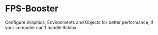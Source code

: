 # FPS-Booster
Configure Graphics, Environments and Objects for better performance, if your computer can't handle Roblox
